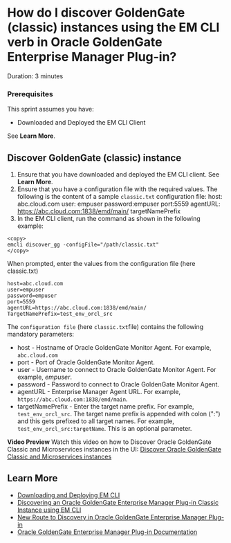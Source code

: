 # How do I discover GoldenGate (classic) instances using the EM CLI verb in Oracle GoldenGate Enterprise Manager Plug-in?
Duration: 3 minutes

### Prerequisites
This sprint assumes you have:
  * Downloaded and Deployed the EM CLI Client

See **Learn More**.

## Discover GoldenGate (classic) instance

1. Ensure that you have downloaded and deployed the EM CLI client. See **Learn More**.
2. Ensure that you have a configuration file with the required values. The following is the content of a sample `classic.txt` configuration file:
  host: abc.cloud.com
  user: empuser
  password:empuser
  port:5559
  agentURL: https://abc.cloud.com:1838/emd/main/
  targetNamePrefix
3. In the EM CLI client, run the command as shown in the following example:
```
<copy>
emcli discover_gg -configFile="/path/classic.txt"
</copy>
```   
When prompted, enter the values from the configuration file (here classic.txt)
```
host=abc.cloud.com
user=empuser
password=empuser
port=5559
agentURL=https://abc.cloud.com:1838/emd/main/
TargetNamePrefix=test_env_orcl_src
```
The `configuration file` (here `classic.txt`file) contains the following mandatory parameters:

* host - Hostname of Oracle GoldenGate Monitor Agent. For example, `abc.cloud.com`
* port - Port of Oracle GoldenGate Monitor Agent.
* user - Username to connect to Oracle GoldenGate Monitor Agent. For example, *empuser*.
* password - Password to connect to Oracle GoldenGate Monitor Agent.
* agentURL - Enterprise Manager Agent URL. For example, `https://abc.cloud.com:1838/emd/main`.
* targetNamePrefix - Enter the target name prefix. For example, `test_env_orcl_src`. The target name prefix is appended with colon (":") and this gets prefixed to all target names. For example, `test_env_orcl_src:targetName`. This is an optional parameter.


**Video Preview**
Watch this video on how to Discover Oracle GoldenGate Classic and Microservices instances in the UI: [Discover Oracle GoldenGate Classic and Microservices instances](youtube:KAfmbzGDe9E)


## Learn More

* [Downloading and Deploying EM CLI ](https://docs.oracle.com/en/enterprise-manager/cloud-control/enterprise-manager-cloud-control/13.4/emcli/downloading-and-deploying-em-cli.html#GUID-5DD77C55-387D-43C3-9DC2-2245569A6AFF)
* [Discovering an Oracle GoldenGate Enterprise Manager Plug-in Classic Instance using EM CLI](https://docs.oracle.com/en/middleware/goldengate/emplugin/13.5.1/empug/discovering-oracle-goldengate-targets-classic-instance-emcli.html#GUID-CD43915E-8E6A-4835-8FEC-C1C9EC2763CD)
* [New Route to Discovery in Oracle GoldenGate Enterprise Manager Plug-in](https://blogs.oracle.com/dataintegration/post/new-route-to-discovery-in-oracle-goldengate-enterprise-manager-plug-in-134200)
* [Oracle GoldenGate Enterprise Manager Plug-in Documentation](https://docs.oracle.com/en/middleware/goldengate/emplugin/index.html)

